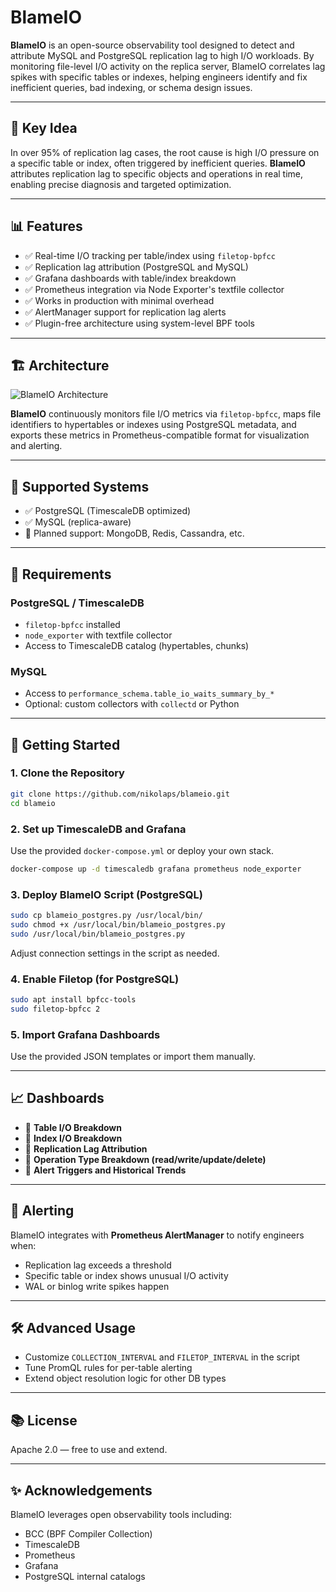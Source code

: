 # BlameIO

**BlameIO** is an open-source observability tool designed to detect and attribute MySQL and PostgreSQL replication lag to high I/O workloads. By monitoring file-level I/O activity on the replica server, BlameIO correlates lag spikes with specific tables or indexes, helping engineers identify and fix inefficient queries, bad indexing, or schema design issues.

---

## 🧠 Key Idea

In over 95% of replication lag cases, the root cause is high I/O pressure on a specific table or index, often triggered by inefficient queries. **BlameIO** attributes replication lag to specific objects and operations in real time, enabling precise diagnosis and targeted optimization.

---

## 📊 Features

- ✅ Real-time I/O tracking per table/index using `filetop-bpfcc`
- ✅ Replication lag attribution (PostgreSQL and MySQL)
- ✅ Grafana dashboards with table/index breakdown
- ✅ Prometheus integration via Node Exporter's textfile collector
- ✅ Works in production with minimal overhead
- ✅ AlertManager support for replication lag alerts
- ✅ Plugin-free architecture using system-level BPF tools

---

## 🏗️ Architecture

![BlameIO Architecture](./blameio_architecture.png)

**BlameIO** continuously monitors file I/O metrics via `filetop-bpfcc`, maps file identifiers to hypertables or indexes using PostgreSQL metadata, and exports these metrics in Prometheus-compatible format for visualization and alerting.

---

## 💾 Supported Systems

- ✅ PostgreSQL (TimescaleDB optimized)
- ✅ MySQL (replica-aware)
- 🧪 Planned support: MongoDB, Redis, Cassandra, etc.

---

## 🔧 Requirements

### PostgreSQL / TimescaleDB

- `filetop-bpfcc` installed
- `node_exporter` with textfile collector
- Access to TimescaleDB catalog (hypertables, chunks)

### MySQL

- Access to `performance_schema.table_io_waits_summary_by_*`
- Optional: custom collectors with `collectd` or Python

---

## 🚀 Getting Started

### 1. Clone the Repository

```bash
git clone https://github.com/nikolaps/blameio.git
cd blameio
```

### 2. Set up TimescaleDB and Grafana

Use the provided `docker-compose.yml` or deploy your own stack.

```bash
docker-compose up -d timescaledb grafana prometheus node_exporter
```

### 3. Deploy BlameIO Script (PostgreSQL)

```bash
sudo cp blameio_postgres.py /usr/local/bin/
sudo chmod +x /usr/local/bin/blameio_postgres.py
sudo /usr/local/bin/blameio_postgres.py
```

Adjust connection settings in the script as needed.

### 4. Enable Filetop (for PostgreSQL)

```bash
sudo apt install bpfcc-tools
sudo filetop-bpfcc 2
```

### 5. Import Grafana Dashboards

Use the provided JSON templates or import them manually.

---

## 📈 Dashboards

- 📌 **Table I/O Breakdown**
- 📌 **Index I/O Breakdown**
- 📌 **Replication Lag Attribution**
- 📌 **Operation Type Breakdown (read/write/update/delete)**
- 📌 **Alert Triggers and Historical Trends**

---

## 📡 Alerting

BlameIO integrates with **Prometheus AlertManager** to notify engineers when:

- Replication lag exceeds a threshold
- Specific table or index shows unusual I/O activity
- WAL or binlog write spikes happen

---

## 🛠️ Advanced Usage

- Customize `COLLECTION_INTERVAL` and `FILETOP_INTERVAL` in the script
- Tune PromQL rules for per-table alerting
- Extend object resolution logic for other DB types

---

## 📚 License

Apache 2.0 — free to use and extend.

---

## ✨ Acknowledgements

BlameIO leverages open observability tools including:

- BCC (BPF Compiler Collection)
- TimescaleDB
- Prometheus
- Grafana
- PostgreSQL internal catalogs
